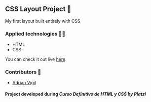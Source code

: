 ## CSS Layout Project 🚀

My first layout built entirely with CSS

### Applied technologies 🧑‍💻
- HTML
- CSS

You can check it out live [here](https://insightvigil.github.io/platzi_layout_project/).

### Contributors 🤝
- [Adrián Vigil](https://github.com/insightvigil)

#### Project developed during _Curso Definitivo de HTML y CSS by Platzi_


